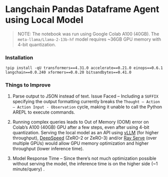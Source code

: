 # Langchain Pandas Dataframe Agent using Local Model

> NOTE: The notebook was run using Google Colab A100 (40GB). The `meta-llama/Llama-2-13b-hf` model requires ~36GB GPU memory with 4-bit quantization.

### Installation

```
!pip install -qU transformers==4.31.0 accelerate==0.21.0 einops==0.6.1 langchain==0.0.240 xformers==0.0.20 bitsandbytes==0.41.0

```

### Things to Improve

1.	Parse output to JSON instead of text.
Issue Faced – Including a `SUFFIX` specifying the output formatting currently breaks the `Thought – Action – Action Input - Observation` cycle, making it unable to call the Python AREPL to execute commands. 

2.	Running complex queries leads to Out of Memory (OOM) error on Colab’s A100 (40GB) GPU after a few steps, even after using 4-bit quantization. Serving the local model as an API using [vLLM](https://github.com/vllm-project/vllm) (for higher throughput), [DeepSpeed](https://www.deepspeed.ai/) (ZeRO-2 or ZeRO-3) and/or [Ray Serve](https://docs.ray.io/en/latest/serve/index.html) (over multiple GPUs) would allow GPU memory optimization and higher throughput (lower inference time).

3.	Model Response Time – Since there’s not much optimization possible without serving the model, the inference time is on the higher side (~1 minute/query) .
